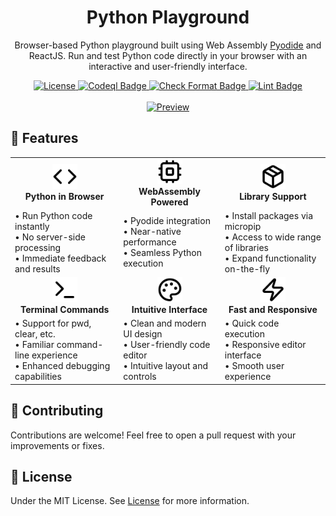 <div align="center">
    <h1>Python Playground</h1>
</div>

<p align="center">
    Browser-based Python playground built using Web Assembly <a target="_blank" href="https://pyodide.org/en/stable/">Pyodide</a> and ReactJS. Run and test Python code directly in your browser with an interactive and user-friendly interface.
</p>

<div align="center">
  <a href="https://github.com/vwh/python-playground/blob/main/LICENSE">
    <img src="https://img.shields.io/github/license/vwh/python-playground?label=License" alt="License"/>
  </a>
  <a href="https://github.com/vwh/python-playground/actions/workflows/codeql.yml">
    <img src="https://github.com/vwh/python-playground/actions/workflows/codeql.yml/badge.svg" alt="Codeql Badge"/>
  </a>
  <a href="https://github.com/vwh/python-playground/actions/workflows/format.yml">
    <img src="https://github.com/vwh/python-playground/actions/workflows/format.yml/badge.svg" alt="Check Format Badge"/>
  </a>
  <a href="https://github.com/vwh/python-playground/actions/workflows/lint.yml">
    <img src="https://github.com/vwh/python-playground/actions/workflows/lint.yml/badge.svg" alt="Lint Badge"/>
  </a>
</div>

<br>

<div align="center">
    <a href="https://vwh.github.io/python-playground" target="_blank">
        <img src="https://github.com/user-attachments/assets/1a5247a6-9e0d-4d5e-8ee5-51b3aa41e70b" alt="Preview">
    </a>
</div>

## 🌟 Features

<table>
  <tr>
    <td align="center"><img src="https://raw.githubusercontent.com/lucide-icons/lucide/main/icons/code.svg" width="40"><br><b>Python in Browser</b></td>
    <td align="center"><img src="https://raw.githubusercontent.com/lucide-icons/lucide/main/icons/cpu.svg" width="40"><br><b>WebAssembly Powered</b></td>
    <td align="center"><img src="https://raw.githubusercontent.com/lucide-icons/lucide/main/icons/package.svg" width="40"><br><b>Library Support</b></td>
  </tr>
  <tr>
    <td>
      • Run Python code instantly<br>
      • No server-side processing<br>
      • Immediate feedback and results
    </td>
    <td>
      • Pyodide integration<br>
      • Near-native performance<br>
      • Seamless Python execution
    </td>
    <td>
      • Install packages via micropip<br>
      • Access to wide range of libraries<br>
      • Expand functionality on-the-fly
    </td>
  </tr>
  <tr>
    <td align="center"><img src="https://raw.githubusercontent.com/lucide-icons/lucide/main/icons/terminal.svg" width="40"><br><b>Terminal Commands</b></td>
    <td align="center"><img src="https://raw.githubusercontent.com/lucide-icons/lucide/main/icons/palette.svg" width="40"><br><b>Intuitive Interface</b></td>
    <td align="center"><img src="https://raw.githubusercontent.com/lucide-icons/lucide/main/icons/zap.svg" width="40"><br><b>Fast and Responsive</b></td>
  </tr>
  <tr>
    <td>
      • Support for pwd, clear, etc.<br>
      • Familiar command-line experience<br>
      • Enhanced debugging capabilities
    </td>
    <td>
      • Clean and modern UI design<br>
      • User-friendly code editor<br>
      • Intuitive layout and controls
    </td>
    <td>
      • Quick code execution<br>
      • Responsive editor interface<br>
      • Smooth user experience
    </td>
  </tr>
</table>

## 🤝 Contributing

Contributions are welcome! Feel free to open a pull request with your improvements or fixes.

## 📄 License

Under the MIT License. See [License](https://github.com/vwh/python-playground/blob/main/LICENSE) for more information.
